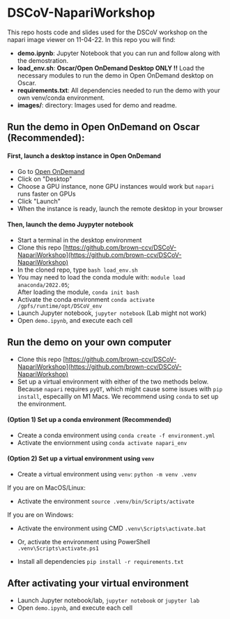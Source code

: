 # DSCoV-NapariWorkshop

This repo hosts code and slides used for the DSCoV workshop on the napari image viewer on 11-04-22. In this repo you will find:

* **demo.ipynb**: Jupyter Notebook that you can run and follow along with the demostration.
* **load_env.sh**: **Oscar/Open OnDemand Desktop ONLY !!** Load the necessary modules to run the demo in Open OnDemand desktop on Oscar.
* **requirements.txt**: All dependencies needed to run the demo with your own venv/conda environment.
* **images/**: directory: Images used for demo and readme.

## Run the demo in Open OnDemand on Oscar (Recommended):

#### First, launch a desktop instance in Open OnDemand

* Go to [Open OnDemand](https://ood.ccv.brown.edu) 
* Click on "Desktop"
* Choose a GPU instance, none GPU instances would work but `napari` runs faster on GPUs
* Click "Launch"
* When the instance is ready, launch the remote desktop in your browser

#### Then, launch the demo Juypyter notebook

* Start a terminal in the desktop environment
* Clone this repo [https://github.com/brown-ccv/DSCoV-NapariWorkshop](https://github.com/brown-ccv/DSCoV-NapariWorkshop)
* In the cloned repo, type `bash load_env.sh`
* You may need to load the conda module with: `module load anaconda/2022.05`;     
  After loading the module, `conda init bash`
* Activate the conda environment `conda activate /gpfs/runtime/opt/DSCoV_env`
* Launch Jupyter notebook, `jupyter notebook` (Lab might not work)
* Open `demo.ipynb`, and execute each cell

## Run the demo on your own computer

* Clone this repo [https://github.com/brown-ccv/DSCoV-NapariWorkshop](https://github.com/brown-ccv/DSCoV-NapariWorkshop)
* Set up a virtual environment with either of the two methods below. Because `napari` requires `pyQT`, which might cause some issues with `pip install`, especailly on M1 Macs. We recommend using `conda` to set up the environment.

#### (Option 1) Set up a conda environment (Recommended)

* Create a conda environment using `conda create -f environment.yml`
* Activate the enviornment using `conda activate napari_env`

#### (Option 2) Set up a virtual environment using `venv`

* Create a virtual environment using `venv`: `python -m venv .venv`

If you are on MacOS/Linux:
* Activate the environment `source .venv/bin/Scripts/activate`

If you are on Windows:
* Activate the environment using CMD `.venv\Scripts\activate.bat`
* Or, activate the environment using PowerShell `.venv\Scripts\activate.ps1`

* Install all dependencies `pip install -r requirements.txt`

## After activating your virtual environment

* Launch Jupyter notebook/lab, `jupyter notebook` or `jupyter lab`
* Open `demo.ipynb`, and execute each cell

